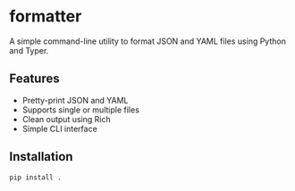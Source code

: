 # formatter

A simple command-line utility to format JSON and YAML files using Python and Typer.

## Features
- Pretty-print JSON and YAML
- Supports single or multiple files
- Clean output using Rich
- Simple CLI interface

## Installation
```bash
pip install .